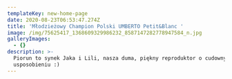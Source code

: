 ```yaml
---
templateKey: new-home-page
date: 2020-08-23T06:53:47.274Z
title: 'Młodzieżowy Champion Polski UMBERTO Petit&Blanc '
image: /img/75625417_1368609329986232_8587147282778947584_n.jpg
galleryImages:
  - {}
description: >-
  Piorun to synek Jaka i Lili, nasza duma, piękny reproduktor o cudownym
  usposobieniu :)
---
```


